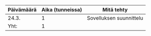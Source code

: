 Päivämäärä | Aika (tunneissa) | Mitä tehty
-----------|------------------|-----------
24.3. | 1 | Sovelluksen suunnittelu
Yht: | 1 |
